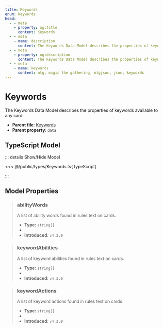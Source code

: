 ```yaml
---
title: Keywords
enum: keywords
head:
  - - meta
    - property: og:title
      content: Keywords
  - - meta
    - name: description
      content: The Keywords Data Model describes the properties of keywords available to any card.
  - - meta
    - property: og:description
      content: The Keywords Data Model describes the properties of keywords available to any card.
  - - meta
    - name: keywords
      content: mtg, magic the gathering, mtgjson, json, keywords
---
```


# Keywords

The Keywords Data Model describes the properties of keywords available to any card.

- **Parent file:** [Keywords](/downloads/all-files/#keywords)
- **Parent property:** `data`

## TypeScript Model

::: details Show/Hide Model

<<< @/public/types/Keywords.ts{TypeScript}

:::

## Model Properties

> ### abilityWords
>
> A list of ability words found in rules text on cards.
>
> - **Type:** `string[]`
> - <ExampleField type='abilityWords'/>
> - **Introduced:** `v4.3.0`

> ### keywordAbilities
>
> A list of keyword abilities found in rules text on cards.
>
> - **Type:** `string[]`
> - <ExampleField type='keywordAbilities'/>
> - **Introduced:** `v4.3.0`

> ### keywordActions
>
> A list of keyword actions found in rules text on cards.
>
> - **Type:** `string[]`
> - <ExampleField type='keywordActions'/>
> - **Introduced:** `v4.3.0`

